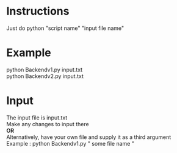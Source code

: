 Instructions
=============================================
Just do python "script name" "input file name"

Example
=============================================
python Backendv1.py input.txt <br/>
python Backendv2.py input.txt

Input
=============================================
The input file is input.txt <br/>
Make any changes to input there <br/>
<b>OR</b> <br/>
Alternatively, have your own file and supply it as a third argument <br/>
Example : python Backendv1.py " some file name "
